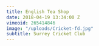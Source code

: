 ```yaml
---
title: English Tea Shop
date: 2018-04-19 13:34:00 Z
vimeoid: 265414846
image: "/uploads/Cricket-fd.jpg"
subtitle: Surrey Cricket Club
---
```


